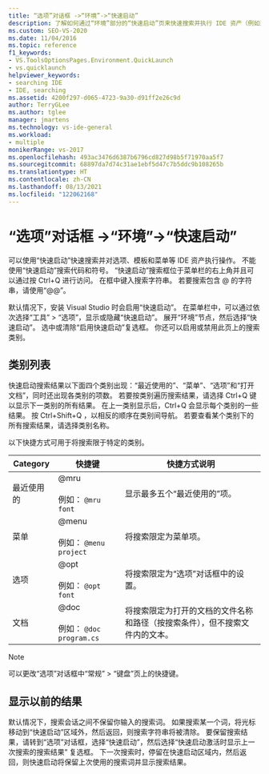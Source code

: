 ```yaml
---
title: “选项”对话框 ->“环境”->“快速启动”
description: 了解如何通过“环境”部分的“快速启动”页来快速搜索并执行 IDE 资产（例如选项、模板和菜单）的操作。
ms.custom: SEO-VS-2020
ms.date: 11/04/2016
ms.topic: reference
f1_keywords:
- VS.ToolsOptionsPages.Environment.QuickLaunch
- vs.quicklaunch
helpviewer_keywords:
- searching IDE
- IDE, searching
ms.assetid: 4200f297-d065-4723-9a30-d91ff2e26c9d
author: TerryGLee
ms.author: tglee
manager: jmartens
ms.technology: vs-ide-general
ms.workload:
- multiple
monikerRange: vs-2017
ms.openlocfilehash: 493ac3476d6387b6796cd827d98b5f71970aa5f7
ms.sourcegitcommit: 68897da7d74c31ae1ebf5d47c7b5ddc9b108265b
ms.translationtype: HT
ms.contentlocale: zh-CN
ms.lasthandoff: 08/13/2021
ms.locfileid: "122062168"
---
```

# <a name="quick-launch-environment-options-dialog-box"></a>“选项”对话框 ->“环境”->“快速启动”

可以使用“快速启动”快速搜索并对选项、模板和菜单等 IDE 资产执行操作。 不能使用“快速启动”搜索代码和符号。 “快速启动”搜索框位于菜单栏的右上角并且可以通过按 Ctrl+Q 进行访问。 在框中键入搜索字符串。 若要搜索包含 @ 的字符串，请使用“@@”。

默认情况下，安装 Visual Studio 时会启用“快速启动”。 在菜单栏中，可以通过依次选择“工具” > “选项”，显示或隐藏“快速启动”。 展开“环境”节点，然后选择“快速启动”。 选中或清除“启用快速启动”复选框。 你还可以启用或禁用此页上的搜索类别。

## <a name="category-list"></a>类别列表

快速启动搜索结果以下面四个类别出现：“最近使用的”、“菜单”、“选项”和“打开文档”，同时还出现各类别的项数。 若要按类别遍历搜索结果，请选择 Ctrl+Q  键以显示下一类别的所有结果。 在上一类别显示后，Ctrl+Q  会显示每个类别的一些结果。 按 Ctrl+Shift+Q  ，以相反的顺序在类别间导航。 若要查看某个类别下的所有搜索结果，请选择类别名称。

以下快捷方式可用于将搜索限于特定的类别。

|Category|快捷键|快捷方式说明|
|--------------|--------------| - |
|最近使用的|@mru<br /><br /> 例如： `@mru font`|显示最多五个“最近使用的”项。|
|菜单|@menu<br /><br /> 例如： `@menu project`|将搜索限定为菜单项。|
|选项|@opt<br /><br /> 例如： `@opt font`|将搜索限定为“选项”对话框中的设置。|
|文档|@doc<br /><br /> 例如： `@doc program.cs`|将搜索限定为打开的文档的文件名称和路径（按搜索条件），但不搜索文件内的文本。|

> [!NOTE]
> 可以更改“选项”对话框中“常规” > “键盘”页上的快捷键。

## <a name="show-previous-results"></a>显示以前的结果

默认情况下，搜索会话之间不保留你输入的搜索词。 如果搜索某一个词，将光标移动到“快速启动”区域外，然后返回，则搜索字符串将被清除。 要保留搜索结果，请转到“选项”对话框，选择“快速启动”，然后选择“快速启动激活时显示上一次搜索的搜索结果” 复选框。 下一次搜索时，停留在快速启动区域内，然后返回，则快速启动将保留上次使用的搜索词并显示搜索结果。
